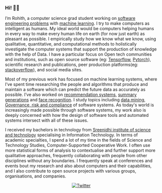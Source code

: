 <!--
**Rohith-hacker/Rohith-hacker** is a ✨ _special_ ✨ repository because its `README.md` (this file) appears on your GitHub profile.-->

### Hi! 👋🏻
I’m Rohith, a computer science grad student working on [software engineering problems](https://en.wikipedia.org/wiki/Software_engineering) with [machine learning](https://en.wikipedia.org/wiki/Machine_learning). I try to make computers as intelligent as humans. My ideal world would be computers helping humans in every way to make every human life on earth (for now just earth) as pleasant as possible. I empirically study how we know what we know, using qualitative, quantitative, and computational methods to holistically investigate the computer systems that support the production of knowledge with the help of Data. I have a particular focus on Open tech communities and institutions, such as open source software (eg: [Tensorflow](http://tensorflow.org), [Pytorch](http://pytorch.org)), scientific research and publications, peer production platforms(eg: [stackoverflow](https://stackoverflow.com)), and social media sites.

Most of my previous work has focused on machine learning systems, where I’ve spent time researching the people and algorithms that produce and maintain a software which can predict the future data as accurately as possible. I’ve also worked on [recommendation systems](https://en.wikipedia.org/wiki/Recommender_system), [summary generations](https://en.wikipedia.org/wiki/Automatic_summarization) and [face recognition](https://en.wikipedia.org/wiki/Facial_recognition_system). I study topics including [data mining](https://en.wikipedia.org/wiki/Data_mining), [Governance, risk and compliance](https://en.wikipedia.org/wiki/Governance,_risk_management,_and_compliance) of software systems. As today's world is increasingly made possible through software systems, my work also is deeply concerned with how the design of software tools and automated systems intersect with all of these issues.

I received my bachelors in technology from [Sreenidhi institute of science and technology](https://Sreenidhi.edu.in) specialising in Information Technology. In terms of academic specialties, I spend a lot of my time in the fields of Science and Technology Studies, Computer-Supported Cooperative Work.  I often use more statistical forms of analysis to contextualise and further support more qualitative approaches, frequently collaborating with people from other disciplines without any boundaries. I frequently speak at conferences and events bout my research and also about computers and their capabilities, and I also contribute to open source projects with various groups, organisations, and companies.

<p align="center">
  <a href="https://twitter.com/rohithpudari"><img src="https://img.shields.io/badge/Twitter--_.svg?style=social&logo=twitter" alt="Twitter"></a>
</p>

